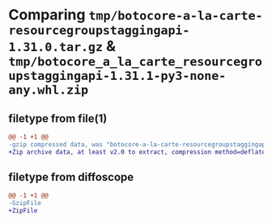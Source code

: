 # Comparing `tmp/botocore-a-la-carte-resourcegroupstaggingapi-1.31.0.tar.gz` & `tmp/botocore_a_la_carte_resourcegroupstaggingapi-1.31.1-py3-none-any.whl.zip`

## filetype from file(1)

```diff
@@ -1 +1 @@
-gzip compressed data, was "botocore-a-la-carte-resourcegroupstaggingapi-1.31.0.tar", last modified: Fri Jul  7 01:44:18 2023, max compression
+Zip archive data, at least v2.0 to extract, compression method=deflate
```

## filetype from diffoscope

```diff
@@ -1 +1 @@
-GzipFile
+ZipFile
```

